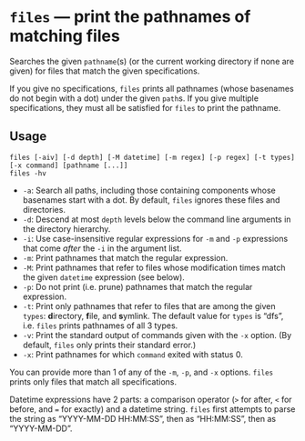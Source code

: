 # `files` — print the pathnames of matching files

Searches the given `pathname`(s) (or the current working directory if none are given) for files that match the given specifications.

If you give no specifications, `files` prints all pathnames (whose basenames do not begin with a dot) under the given `path`s. If you give multiple specifications, they must all be satisfied for `files` to print the pathname.

## Usage

```
files [-aiv] [-d depth] [-M datetime] [-m regex] [-p regex] [-t types] [-x command] [pathname [...]]
files -hv
```

* `-a`: Search all paths, including those containing components whose basenames start with a dot. By default, `files` ignores these files and directories.
* `-d`: Descend at most `depth` levels below the command line arguments in the directory hierarchy.
* `-i`: Use case-insensitive regular expressions for `-m` and `-p` expressions that come *after* the `-i` in the argument list.
* `-m`: Print pathnames that match the regular expression.
* `-M`: Print pathnames that refer to files whose modification times match the given `datetime` expression (see below).
* `-p`: Do not print (i.e. prune) pathnames that match the regular expression.
* `-t`: Print only pathnames that refer to files that are among the given `types`: **d**irectory, **f**ile, and **s**ymlink. The default value for `types` is “dfs”, i.e. `files` prints pathnames of all 3 types.
* `-v`: Print the standard output of commands given with the `-x` option. (By default, `files` only prints their standard error.)
* `-x`: Print pathnames for which `command` exited with status 0.

You can provide more than 1 of any of the `-m`, `-p`, and `-x` options. `files` prints only files that match all specifications.

Datetime expressions have 2 parts: a comparison operator (`>` for after, `<` for before, and `=` for exactly) and a datetime string. `files` first attempts to parse the string as “YYYY-MM-DD HH:MM:SS”, then as “HH:MM:SS”, then as “YYYY-MM-DD”.
